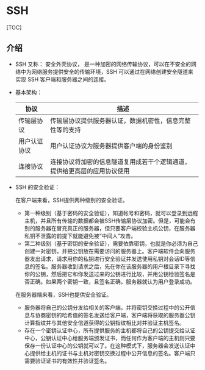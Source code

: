 # SSH

\[TOC]

## 介绍

* SSH 又称： 安全外壳协议， 是一种加密的网络传输协议，可以在不安全的网络中为网络服务提供安全的传输环境，SSH 可以通过在网络创建安全隧道来实现 SSH 客户端和服务器之间的连接。
*   基本架构：

    | 协议     | 描述                                   |
    | ------ | ------------------------------------ |
    | 传输层协议  | 传输层协议提供服务器认证，数据机密性，信息完整性等的支持         |
    | 用户认证协议 | 用户认证协议为服务器提供客户端的身份鉴别                 |
    | 连接协议   | 连接协议将加密的信息隧道复用成若干个逻辑通道，提供给更高层的应用协议使用 |
*   SSH 的安全验证：

    在客户端来看，SSH提供两种级别的安全验证。

    * 第一种级别（基于密码的安全验证），知道帐号和密码，就可以登录到远程主机，并且所有传输的数据都会被SSH传输层协议加密。但是，可能会有别的服务器在冒充真正的服务器，但只要客户端校验主机公钥，在服务器私钥不泄露的前提下就能避免被“中间人”攻击。
    * 第二种级别（基于密钥的安全验证），需要依靠密钥，也就是你必须为自己创建一对密钥，并把公钥放在需要访问的服务器上。客户端软件会向服务器发出请求，请求用你的私钥进行安全验证并发送使用私钥对会话ID等信息的签名。服务器收到请求之后，先在你在该服务器的用户根目录下寻找你的公钥，然后把它和你发送过来的公钥进行比较，并用公钥检验签名是否正确。如果两个密钥一致，且签名正确，服务器就认为用户登录成功。

    在服务器端来看，SSH也提供安全验证。

    * 服务器将自己的公钥分发给相关的客户端，并将密钥交换过程中的公开信息与协商密钥的哈希值的签名发送给客户端，客户端将获取的服务器公钥计算指纹并与其他安全信道获得的公钥指纹相比对并验证主机签名。
    * 存在一个密钥认证中心，所有提供服务的主机都将自己的公钥提交给认证中心，公钥认证中心给服务端颁发证书，而任何作为客户端的主机则只要保存一份认证中心的公钥就可以了。在这种模式下，服务器会发送认证中心提供给主机的证书与主机对密钥交换过程中公开信息的签名。客户端只需要验证证书的有效性并验证签名。
